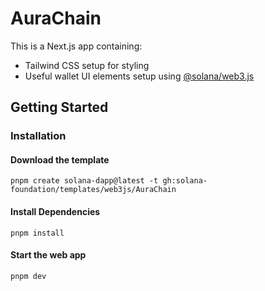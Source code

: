# AuraChain

This is a Next.js app containing:

- Tailwind CSS setup for styling
- Useful wallet UI elements setup using [@solana/web3.js](https://www.npmjs.com/package/@solana/web3.js)

## Getting Started

### Installation

#### Download the template

```shell
pnpm create solana-dapp@latest -t gh:solana-foundation/templates/web3js/AuraChain
```

#### Install Dependencies

```shell
pnpm install
```

#### Start the web app

```shell
pnpm dev
```
